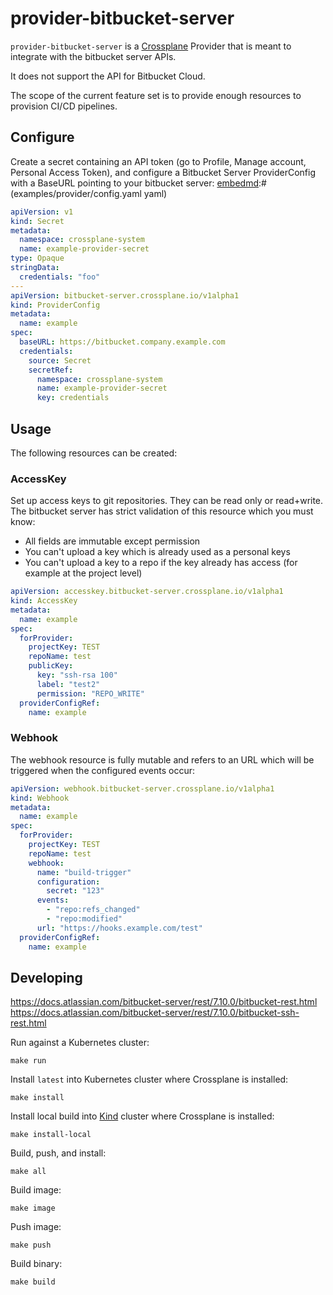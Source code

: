 # provider-bitbucket-server

`provider-bitbucket-server` is a [Crossplane](https://crossplane.io/)
Provider that is meant to integrate with the bitbucket server APIs.

It does not support the API for Bitbucket Cloud.

The scope of the current feature set is to provide enough resources to provision CI/CD pipelines.

## Configure

Create a secret containing an API token (go to Profile, Manage account, Personal Access Token), and configure a Bitbucket Server ProviderConfig with a BaseURL pointing to your bitbucket server:
[embedmd]:# (examples/provider/config.yaml yaml)
```yaml
apiVersion: v1
kind: Secret
metadata:
  namespace: crossplane-system
  name: example-provider-secret
type: Opaque
stringData:
  credentials: "foo"
---
apiVersion: bitbucket-server.crossplane.io/v1alpha1
kind: ProviderConfig
metadata:
  name: example
spec:
  baseURL: https://bitbucket.company.example.com
  credentials:
    source: Secret
    secretRef:
      namespace: crossplane-system
      name: example-provider-secret
      key: credentials
```

## Usage

The following resources can be created:

### AccessKey

Set up access keys to git repositories. They can be read only or
read+write. The bitbucket server has strict validation of this
resource which you must know:
* All fields are immutable except permission
* You can't upload a key which is already used as a personal keys
* You can't upload a key to a repo if the key already has access (for
  example at the project level)

[embedmd]:# (examples/accesskey/accesskey.yaml yaml)
```yaml
apiVersion: accesskey.bitbucket-server.crossplane.io/v1alpha1
kind: AccessKey
metadata:
  name: example
spec:
  forProvider:
    projectKey: TEST
    repoName: test
    publicKey:
      key: "ssh-rsa 100"
      label: "test2"
      permission: "REPO_WRITE"
  providerConfigRef:
    name: example
```

### Webhook
The webhook resource is fully mutable and refers to an URL which will
be triggered when the configured events occur:

[embedmd]:# (examples/webhook/webhook.yaml yaml)
```yaml
apiVersion: webhook.bitbucket-server.crossplane.io/v1alpha1
kind: Webhook
metadata:
  name: example
spec:
  forProvider:
    projectKey: TEST
    repoName: test
    webhook:
      name: "build-trigger"
      configuration:
        secret: "123"
      events:
        - "repo:refs_changed"
        - "repo:modified"
      url: "https://hooks.example.com/test"
  providerConfigRef:
    name: example
```

## Developing


https://docs.atlassian.com/bitbucket-server/rest/7.10.0/bitbucket-rest.html
https://docs.atlassian.com/bitbucket-server/rest/7.10.0/bitbucket-ssh-rest.html

Run against a Kubernetes cluster:

```console
make run
```

Install `latest` into Kubernetes cluster where Crossplane is installed:

```console
make install
```

Install local build into [Kind](https://kind.sigs.k8s.io/docs/user/quick-start/)
cluster where Crossplane is installed:

```console
make install-local
```

Build, push, and install:

```console
make all
```

Build image:

```console
make image
```

Push image:

```console
make push
```

Build binary:

```console
make build
```
